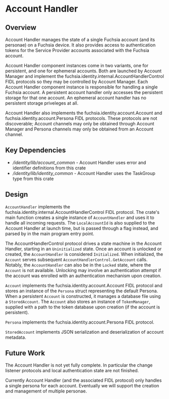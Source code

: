# Account Handler

## Overview

Account Handler manages the state of a single Fuchsia account (and its personae)
on a Fuchsia device. It also provides access to authentication tokens for the
Service Provider accounts associated with the Fuchsia account.

Account Handler component instances come in two variants, one for persistent,
and one for ephemeral accounts. Both are launched by Account Manager and
implement the fuchsia.identity.internal.AccountHandlerControl FIDL protocols
so they may be controlled by Account Manager. Each Account Handler component
instance is responsible for handling a single Fuchsia account. A persistent
account handler only accesses the persistent storage for that one account.
An ephemeral account handler has no persistent storage priveleges at all.

Account Handler also implements the fuchsia.identity.account.Account and
fuchsia.identity.account.Persona FIDL protocols. These protocols are not
discoverable; Account channels may only be obtained through Account Manager and
Persona channels may only be obtained from an Account channel.


## Key Dependencies

* */identity/lib/account_common* - Account Handler uses error and identifier
  definitions from this crate
* */identity/lib/identity_common* - Account Handler uses the TaskGroup type from
  this crate


## Design

`AccountHandler` implements the fuchsia.identity.internal.AccountHandlerControl
FIDL protocol. The crate's main function creates a single instance of
`AccountHandler` and uses it to handle all incoming requests. The
`LocalAccountId` is also supplied to the Account Handler at launch time, but is
passed through a flag instead, and parsed by in the main program entry point.

The AccountHandlerControl protocol drives a state machine in the Account
Handler, starting in an `Uninitialized` state. Once an account is unlocked or
created, the `AccountHandler` is considered `Initialized`. When initialized, the
`Account` serves subsequent `AccountHandlerControl.GetAccount` calls. Notably,
the `AccountHandler` can also be in the `Locked` state, where the `Account`
is not available. Unlocking may involve an authentication attempt if the
account was enrolled with an authentication mechanism upon creation.

`Account` implements the fuchsia.identity.account.Account FIDL protocol and
stores an instance of the `Persona` struct representing the default Persona.
When a persistent `Account` is constructed, it manages a database file using a
`StoredAccount`. The `Account` also stores an instance of `TokenManager`,
supplied with a path to the token database upon creation (if the account is
persistent).

`Persona` implements the fuchsia.identity.account.Persona FIDL protocol.

`StoredAccount` implements JSON serialization and deserialization of account
metadata.


## Future Work

The Account Handler is not yet fully complete. In particular the change listener
protocols and local authentication state are not finished.

Currently Account Handler (and the associated FIDL protocol) only handles a
single persona for each account. Eventually we will support the creation and
management of multiple personae.

